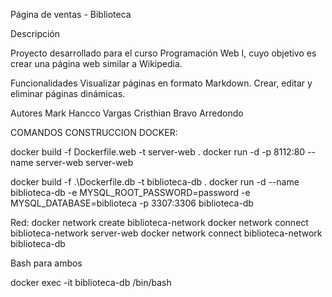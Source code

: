 Página de ventas - Biblioteca

Descripción

Proyecto desarrollado para el curso Programación Web I, cuyo objetivo es crear una página web similar a Wikipedia.

Funcionalidades
Visualizar páginas en formato Markdown.
Crear, editar y eliminar páginas dinámicas.

Autores
Mark Hancco Vargas
Cristhian Bravo Arredondo






COMANDOS CONSTRUCCION DOCKER:

docker build -f Dockerfile.web -t server-web .
docker run -d -p 8112:80 --name server-web server-web


docker build -f .\Dockerfile.db -t biblioteca-db .
docker run -d --name biblioteca-db -e MYSQL_ROOT_PASSWORD=password -e MYSQL_DATABASE=biblioteca -p 3307:3306 biblioteca-db


Red:
docker network create biblioteca-network
docker network connect biblioteca-network server-web
docker network connect biblioteca-network biblioteca-db

Bash para ambos

docker exec -it biblioteca-db /bin/bash
